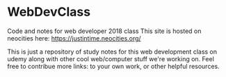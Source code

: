 # WebDevClass
Code and notes for web developer 2018 class
This site is hosted on neocities here: https://justintime.neocities.org/

This is just a repository of study notes for this web development class on udemy along with other cool web/computer stuff we're working on. Feel free to contribue more links: to your own work, or other helpful resources.
